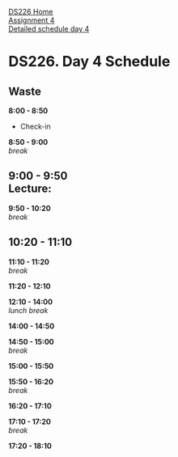 [DS226 Home](home.md)  
[Assignment 4](assignment4.md)  
[Detailed schedule day 4](ds226-schedule-4.pdf)

# DS226. Day 4 Schedule
## Waste



**8:00 - 8:50**  
- Check-in



**8:50 - 9:00**  
_break_  
  
**9:00 - 9:50**  
Lecture:  
-    
  
**9:50 - 10:20**  
_break_  
  
**10:20 - 11:10**  
-  
  
**11:10 - 11:20**  
_break_  
  
**11:20 - 12:10**  

  
**12:10 - 14:00**  
_lunch break_  
  
**14:00 - 14:50**  

  
**14:50 - 15:00**  
_break_  
  
**15:00 - 15:50**  
   

  
**15:50 - 16:20**  
_break_  
  
**16:20 - 17:10**  


  

   
**17:10 - 17:20**  
_break_  
  
**17:20 - 18:10**  



